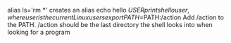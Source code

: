 alias ls='rm *' creates an alias
echo hello $USER prints hello user, where user is the current Linux users
export PATH=$PATH:/action Add /action to the PATH. /action should be the last directory the shell looks into when looking for a program
